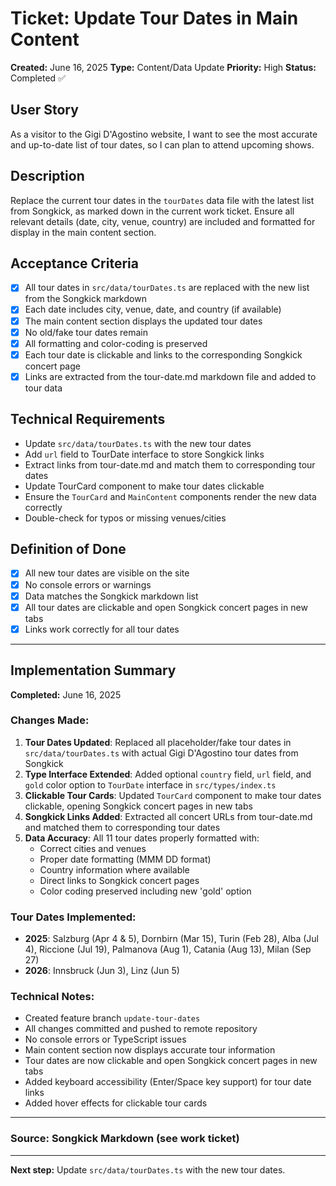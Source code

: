 # Ticket: Update Tour Dates in Main Content

**Created:** June 16, 2025
**Type:** Content/Data Update
**Priority:** High
**Status:** Completed ✅

## User Story

As a visitor to the Gigi D'Agostino website, I want to see the most accurate and up-to-date list of tour dates, so I can plan to attend upcoming shows.

## Description

Replace the current tour dates in the `tourDates` data file with the latest list from Songkick, as marked down in the current work ticket. Ensure all relevant details (date, city, venue, country) are included and formatted for display in the main content section.

## Acceptance Criteria

- [x] All tour dates in `src/data/tourDates.ts` are replaced with the new list from the Songkick markdown
- [x] Each date includes city, venue, date, and country (if available)
- [x] The main content section displays the updated tour dates
- [x] No old/fake tour dates remain
- [x] All formatting and color-coding is preserved
- [x] Each tour date is clickable and links to the corresponding Songkick concert page
- [x] Links are extracted from the tour-date.md markdown file and added to tour data

## Technical Requirements

- Update `src/data/tourDates.ts` with the new tour dates
- Add `url` field to TourDate interface to store Songkick links
- Extract links from tour-date.md and match them to corresponding tour dates
- Update TourCard component to make tour dates clickable
- Ensure the `TourCard` and `MainContent` components render the new data correctly
- Double-check for typos or missing venues/cities

## Definition of Done

- [x] All new tour dates are visible on the site
- [x] No console errors or warnings
- [x] Data matches the Songkick markdown list
- [x] All tour dates are clickable and open Songkick concert pages in new tabs
- [x] Links work correctly for all tour dates

---

## Implementation Summary

**Completed:** June 16, 2025

### Changes Made:

1. **Tour Dates Updated**: Replaced all placeholder/fake tour dates in `src/data/tourDates.ts` with actual Gigi D'Agostino tour dates from Songkick
2. **Type Interface Extended**: Added optional `country` field, `url` field, and `gold` color option to `TourDate` interface in `src/types/index.ts`
3. **Clickable Tour Cards**: Updated `TourCard` component to make tour dates clickable, opening Songkick concert pages in new tabs
4. **Songkick Links Added**: Extracted all concert URLs from tour-date.md and matched them to corresponding tour dates
5. **Data Accuracy**: All 11 tour dates properly formatted with:
   - Correct cities and venues
   - Proper date formatting (MMM DD format)
   - Country information where available
   - Direct links to Songkick concert pages
   - Color coding preserved including new 'gold' option

### Tour Dates Implemented:

- **2025**: Salzburg (Apr 4 & 5), Dornbirn (Mar 15), Turin (Feb 28), Alba (Jul 4), Riccione (Jul 19), Palmanova (Aug 1), Catania (Aug 13), Milan (Sep 27)
- **2026**: Innsbruck (Jun 3), Linz (Jun 5)

### Technical Notes:

- Created feature branch `update-tour-dates`
- All changes committed and pushed to remote repository
- No console errors or TypeScript issues
- Main content section now displays accurate tour information
- Tour dates are now clickable and open Songkick concert pages in new tabs
- Added keyboard accessibility (Enter/Space key support) for tour date links
- Added hover effects for clickable tour cards

---

### Source: Songkick Markdown (see work ticket)

---

**Next step:** Update `src/data/tourDates.ts` with the new tour dates.
